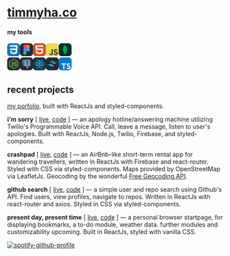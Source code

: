 
# [timmyha.co](https://timmyha.vercel.app)

#### my tools

<img width="30px" src="https://github.com/tandpfun/skill-icons/raw/main/icons/CSS.svg"><img width="30px" src="https://github.com/tandpfun/skill-icons/raw/main/icons/Figma-Dark.svg"><img width="30px" src="https://github.com/tandpfun/skill-icons/raw/main/icons/HTML.svg"><img width="30px" src="https://github.com/tandpfun/skill-icons/raw/main/icons/JavaScript.svg"><img width="30px" src="https://github.com/tandpfun/skill-icons/raw/main/icons/MongoDB.svg"><br /><img width="30px" src="https://github.com/tandpfun/skill-icons/raw/main/icons/NodeJS-Dark.svg"><img width="30px" src="https://github.com/tandpfun/skill-icons/raw/main/icons/PostgreSQL-Dark.svg"><img width="30px" src="https://github.com/tandpfun/skill-icons/raw/main/icons/React-Dark.svg"><img width="30px" src="https://github.com/tandpfun/skill-icons/raw/main/icons/TailwindCSS-Dark.svg"><img width="30px" src="https://github.com/tandpfun/skill-icons/raw/main/icons/TypeScript.svg">

## recent projects

[my porfolio](https://timmyha.co), built with ReactJs and styled-components.

**i'm sorry** [ [live](https://imsorry.vercel.app), [code](https://github.com/catmcclelland/another-apology-line) ] — an apology
hotline/answering machine utilizing Twilio's Programmable Voice API. Call, leave
a message, listen to user's apologies. Built with ReactJs, Node.js, Twilio, Firebase,
and styled-components.

**crashpad** [ [live](https://crashpad.vercel.app), [code](https://github.com/timmyha/crashpad) ] — an AirBnb-like short-term rental app for wandering travellers,
 written in ReactJs with Firebase and react-router. Styled with CSS via styled-components. 
 Maps provided by OpenStreetMap via LeafletJs. Geocoding by the 
 wonderful [Free Geocoding API](https://geocode.maps.co/).

**github search** [ [live](https://timmy-github.herokuapp.com/), [code](https://github.com/timmyha/github-search) ] — a simple user and repo search 
using Github's API. Find users, view profiles, navigate to repos. Written in ReactJs with 
react-router and axios. Styled in CSS via styled-components.

**present day, present time** [ [live](https://presentday.vercel.app/), [code](https://github.com/timmyha/startpage) ] — a personal browser startpage,
 for displaying bookmarks, a to-do module, weather data. further modules and customizability 
 upcoming. Built in ReactJs, styled with vanilla CSS.

 [![spotify-github-profile](https://spotify-github-profile.vercel.app/api/view?uid=0n6pliuehft62qwk7nu83bu33&cover_image=true&theme=default&bar_color=ae6a92&bar_color_cover=false)](https://github.com/kittinan/spotify-github-profile)